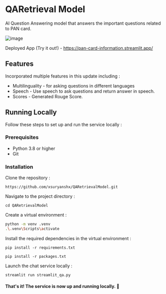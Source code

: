 # QARetrieval Model 
AI Question Answering model that answers the important questions related to PAN card. 

![image](https://github.com/xsuryanshx/QARetrievalModel/assets/51471876/4724098b-1d56-4055-a52c-9bbebf91c857)

Deployed App (Try it out!) - https://pan-card-information.streamlit.app/
## Features
Incorporated multiple features in this update including :
*  Multilinguality -  for asking questions in different languages
*  Speech - Use speech to ask questions and return answer in speech.
*  Scores -  Generated Rouge Score.
   
## Running Locally
Follow these steps to set up and run the service locally :

### Prerequisites
- Python 3.8 or higher
- Git

### Installation
Clone the repository :

`https://github.com/xsuryanshx/QARetrievalModel.git`

Navigate to the project directory :

`cd QARetrievalModel`


Create a virtual environment :
```bash
python -m venv .venv
.\.venv\Scripts\activate
```

Install the required dependencies in the virtual environment :

`pip install -r requirements.txt`

`pip install -r packages.txt`

Launch the chat service locally :

`streamlit run streamlit_qa.py`

#### That's it! The service is now up and running locally. 🤗


